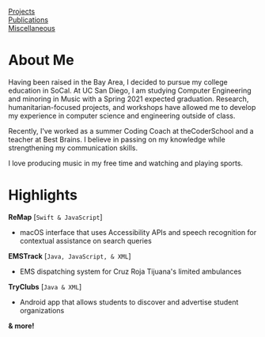 <!---
[Markdown](https://guides.github.com/features/mastering-markdown/)
# Header 1
## Header 2
### Header 3
[Link](url) and ![Image](src)
**Bold** and _Italic_ and `Code` text
-->
[Projects](/projects/projects.md)  
[Publications](/publications.md)  
[Miscellaneous](/miscellaneous.md)  


# About Me

Having been raised in the Bay Area, I decided to pursue my college education in SoCal. At UC San Diego, I am studying Computer Engineering and minoring in Music with a Spring 2021 expected graduation. Research, humanitarian-focused projects, and workshops have allowed me to develop my experience in computer science and engineering outside of class.

Recently, I've worked as a summer Coding Coach at theCoderSchool and a teacher at Best Brains. I believe in passing on my knowledge while strengthening my communication skills.

I love producing music in my free time and watching and playing sports.


# Highlights

**ReMap** [`Swift & JavaScript`]
- macOS interface that uses Accessibility APIs and speech recognition for contextual assistance on search queries  

**EMSTrack** [`Java, JavaScript, & XML`]
- EMS dispatching system for Cruz Roja Tijuana's limited ambulances 

**TryClubs** [`Java & XML`]
- Android app that allows students to discover and advertise student organizations 

**& more!**
